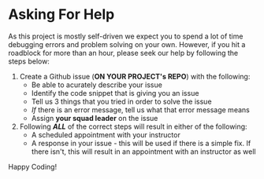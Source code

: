 # Asking For Help
As this project is mostly self-driven we expect you to spend a lot of time debugging errors and problem solving on your own. However, if you hit a roadblock for more than an hour, please seek our help by following the steps below:
  1. Create a Github issue (**ON YOUR PROJECT's REPO**) with the following:
        * Be able to acurately describe your issue
        * Identify the code snippet that is giving you an issue
        * Tell us 3 things that you tried in order to solve the issue
        * _If_ there is an error message, tell us what that error message means
        * Assign **your squad leader** on the issue
  2. Following _**ALL**_ of the correct steps will result in either of the following:
        * A scheduled appointment with your instructor
        * A response in your issue - this will be used if there is a simple fix. If there isn't, this will result in an appointment with an instructor as well
    
Happy Coding!
